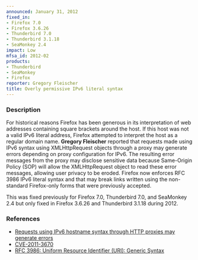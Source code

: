 ```yaml
---
announced: January 31, 2012
fixed_in:
- Firefox 7.0
- Firefox 3.6.26
- Thunderbird 7.0
- Thunderbird 3.1.18
- SeaMonkey 2.4
impact: Low
mfsa_id: 2012-02
products:
- Thunderbird
- SeaMonkey
- Firefox
reporter: Gregory Fleischer
title: Overly permissive IPv6 literal syntax
---
```


<h3>Description</h3>

<p>For historical reasons Firefox has been generous in its interpretation of web
addresses containing square brackets around the host. If this host was not a
valid IPv6 literal address, Firefox attempted to interpret the host as a regular
domain name. <strong>Gregory Fleischer</strong> reported that requests made
using IPv6 syntax using XMLHttpRequest objects through a proxy may generate
errors depending on proxy configuration for IPv6. The resulting error messages
from the proxy may disclose sensitive data because Same-Origin Policy (SOP) will
allow the XMLHttpRequest object to read these error messages, allowing user
privacy to be eroded. Firefox now enforces RFC 3986 IPv6 literal syntax and that
may break links written using the non-standard Firefox-only forms that were
previously accepted.
</p>
<p class="note">This was fixed previously for Firefox 7.0, Thunderbird 7.0, and
SeaMonkey 2.4 but only fixed in Firefox 3.6.26 and Thunderbird 3.1.18 during
2012.</p>


<h3>References</h3>

<ul>
  <li><a href="https://bugzilla.mozilla.org/show_bug.cgi?id=504014">
      Requests using IPv6 hostname syntax through HTTP proxies may generate
errors</a></li>
  <li><a href="http://cve.mitre.org/cgi-bin/cvename.cgi?name=CVE-2011-3670" class="ex-ref">CVE-2011-3670</a></li>
  <li><a href="http://www.ietf.org/rfc/rfc3986.txt" class="ex-ref">RFC 3986: Uniform Resource Identifier (URI): Generic
Syntax</a></li>
</ul>



